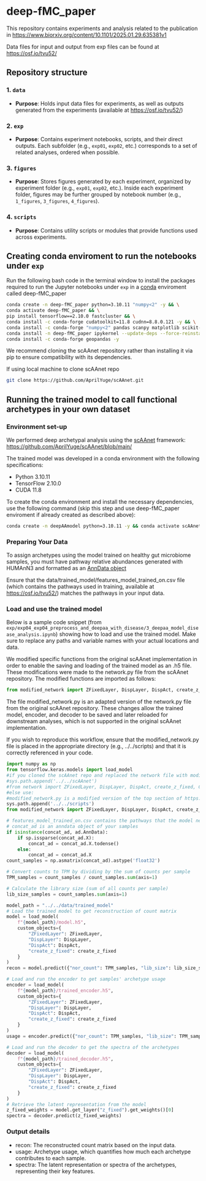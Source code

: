 # deep-fMC_paper

This repository contains experiments and analysis related to the publication in https://www.biorxiv.org/content/10.1101/2025.01.29.635381v1

Data files for input and output from exp files can be found at https://osf.io/tvu52/

## Repository structure

### 1. `data`
- **Purpose**: Holds input data files for experiments, as well as outputs generated from the experiments (available at https://osf.io/tvu52/)

### 2. `exp`
- **Purpose**: Contains experiment notebooks, scripts, and their direct outputs. Each subfolder (e.g., `exp01`, `exp02`, etc.) corresponds to a set of related analyses, ordered when possible.

### 3. `figures`
- **Purpose**: Stores figures generated by each experiment, organized by experiment folder (e.g., `exp01`, `exp02`, etc.). Inside each experiment folder, figures may be further grouped by notebook number (e.g., `1_figures`, `3_figures`, `4_figures`).

### 4. `scripts`
- **Purpose**: Contains utility scripts or modules that provide functions used across experiments.

## Creating conda enviroment to run the notebooks under `exp`
Run the following bash code in the terminal window to install the packages required to run the Jupyter notebooks under `exp` in a [conda](https://www.anaconda.com/download/success) enviroment called deep-fMC_paper
```bash
conda create -n deep-fMC_paper python=3.10.11 "numpy<2" -y && \
conda activate deep-fMC_paper && \
pip install tensorflow==2.10.0 fastcluster && \
conda install -c conda-forge cudatoolkit=11.8 cudnn=8.8.0.121 -y && \
conda install -c conda-forge "numpy<2" pandas scanpy matplotlib scikit-learn -y && \
conda install -n deep-fMC_paper ipykernel --update-deps --force-reinstall -y && \
conda install -c conda-forge geopandas -y
```
We recommend cloning the scAAnet repository rather than installing it via pip to ensure compatibility with its dependencies.

If using local machine to clone scAAnet repo

```bash
git clone https://github.com/AprilYuge/scAAnet.git 
```

## Running the trained model to call functional archetypes in your own dataset

### Environment set-up
We performed deep archetypal analysis using the [scAAnet](https://journals.plos.org/ploscompbiol/article?id=10.1371/journal.pcbi.1010025) framework: https://github.com/AprilYuge/scAAnet/blob/main/

The trained model was developed in a conda environment with the following specifications:
- Python 3.10.11
- TensorFlow 2.10.0
- CUDA 11.8

To create the conda environment and install the necessary dependencies, use the following command (skip this step and use deep-fMC_paper enviroment if already created as described above):

```bash
conda create -n deepAAmodel python=3.10.11 -y && conda activate scAAnet && pip install tensorflow==2.10.0 && conda install -c conda-forge cudatoolkit=11.8 cudnn=8.8.0.121 -y
```

### Preparing Your Data
To assign archetypes using the model trained on healthy gut microbiome samples, you must have pathway relative abundances generated with HUMAnN3 and formatted as an [AnnData object](https://anndata.readthedocs.io/en/latest/tutorials/notebooks/getting-started.html)

Ensure that the data/trained_model/features_model_trained_on.csv file (which contains the pathways used in training, available at https://osf.io/tvu52/) matches the pathways in your input data.


### Load and use the trained model
Below is a sample code snippet (from `exp/exp04_exp04_preprocess_and_deepaa_with_disease/3_deepaa_model_disease_analysis.ipynb`) showing how to load and use the trained model. Make sure to replace any paths and variable names with your actual locations and data.

We modified specific functions from the original scAAnet implementation in order to enable the saving and loading of the trained model as an .h5 file. These modifications were made to the network.py file from the scAAnet repository.
The modified functions are imported as follows:
```python
from modified_network import ZFixedLayer, DispLayer, DispAct, create_z_fixed, ColwiseMultLayer
```
The file modified_network.py is an adapted version of the network.py file from the original scAAnet repository. These changes allow the trained model, encoder, and decoder to be saved and later reloaded for downstream analyses, which is not supported in the original scAAnet implementation.

If you wish to reproduce this workflow, ensure that the modified_network.py file is placed in the appropriate directory (e.g., ../../scripts) and that it is correctly referenced in your code.

```python
import numpy as np
from tensorflow.keras.models import load_model
#if you cloned the scAAnet repo and replaced the network file with modified_network.py use:
#sys.path.append('../../scAAnet') 
#from network import ZFixedLayer, DispLayer, DispAct, create_z_fixed, ColwiseMultLayer
#else use: 
#modified_network.py is a modified version of the top section of https://github.com/AprilYuge/scAAnet/blob/main/scAAnet/network.py to allow model saving and loading as .h5 file 
sys.path.append('../../scripts')
from modified_network import ZFixedLayer, DispLayer, DispAct, create_z_fixed, ColwiseMultLayer 

# features_model_trained_on.csv contains the pathways that the model needs and was trained on
# concat_ad is an anndata object of your samples 
if isinstance(concat_ad, ad.AnnData):
    if sp.issparse(concat_ad.X):
        concat_ad = concat_ad.X.todense()
    else:
        concat_ad = concat_ad.X
count_samples = np.asmatrix(concat_ad).astype('float32')

# Convert counts to TPM by dividing by the sum of counts per sample
TPM_samples = count_samples / count_samples.sum(axis=1)

# Calculate the library size (sum of all counts per sample)
lib_size_samples = count_samples.sum(axis=1)

model_path = "../../data/trained_model"
# Load the trained model to get reconstruction of count matrix
model = load_model(
    f"{model_path}/model.h5",
    custom_objects={
        "ZFixedLayer": ZFixedLayer,
        "DispLayer": DispLayer,
        "DispAct": DispAct,
        "create_z_fixed": create_z_fixed
    }
)
recon = model.predict({"nor_count": TPM_samples, "lib_size": lib_size_samples})

# Load and run the encoder to get samples' archetype usage 
encoder = load_model(
    f"{model_path}/trained_encoder.h5",
    custom_objects={
        "ZFixedLayer": ZFixedLayer,
        "DispLayer": DispLayer,
        "DispAct": DispAct,
        "create_z_fixed": create_z_fixed
    }
)
usage = encoder.predict({"nor_count": TPM_samples, "lib_size": TPM_samples})

# Load and run the decoder to get the spectra of the archetypes 
decoder = load_model(
    f"{model_path}/trained_decoder.h5",
    custom_objects={
        "ZFixedLayer": ZFixedLayer,
        "DispLayer": DispLayer,
        "DispAct": DispAct,
        "create_z_fixed": create_z_fixed
    }
)
# Retrieve the latent representation from the model
z_fixed_weights = model.get_layer("z_fixed").get_weights()[0]
spectra = decoder.predict(z_fixed_weights)
```

### Output details

- recon: The reconstructed count matrix based on the input data.
- usage: Archetype usage, which quantifies how much each archetype contributes to each sample.
- spectra: The latent representation or spectra of the archetypes, representing their key features.

